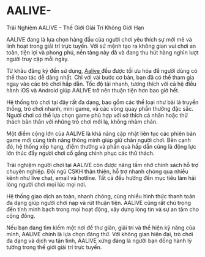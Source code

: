 # AALIVE-
Trải Nghiệm AALIVE – Thế Giới Giải Trí Không Giới Hạn

AALIVE đang là lựa chọn hàng đầu của người chơi yêu thích sự mới mẻ và linh hoạt trong giải trí trực tuyến. Với sứ mệnh tạo ra không gian vui chơi an toàn, tiện lợi và phong phú, nền tảng này đã và đang thu hút hàng nghìn lượt người truy cập mỗi ngày.

Từ khâu đăng ký đến sử dụng, <a href=https://aalive-vn.com> Aalive </a>  đều được tối ưu hóa để người dùng có thể thao tác dễ dàng nhất. Chỉ với vài bước cơ bản, bạn đã có thể tham gia ngay vào các trò chơi hấp dẫn. Tốc độ tải nhanh, tương thích với cả hệ điều hành iOS và Android giúp AALIVE trở nên thuận tiện hơn bao giờ hết.

Hệ thống trò chơi tại đây rất đa dạng, bao gồm các thể loại như bài lá truyền thống, trò chơi nhanh, mini game, và các vòng quay phần thưởng đặc sắc. Người chơi có thể lựa chọn game phù hợp với sở thích cá nhân hoặc thử thách bản thân với những trò chơi mới lạ, không nhàm chán.

Một điểm cộng lớn của AALIVE là khả năng cập nhật liên tục các phiên bản game mới cùng tính năng thông minh giúp giữ chân người chơi. Bên cạnh đó, hệ thống xếp hạng, điểm thưởng và phần quà hấp dẫn cũng là động lực lớn thúc đẩy người chơi cố gắng chinh phục các thử thách.

Trải nghiệm người chơi tại AALIVE còn được nâng tầm nhờ chính sách hỗ trợ chuyên nghiệp. Đội ngũ CSKH thân thiện, hỗ trợ nhanh chóng qua nhiều kênh như live chat, email và hotline. Tất cả đều hướng đến mục tiêu làm hài lòng người chơi mọi lúc mọi nơi.

Hệ thống giao dịch an toàn, nhanh chóng, cùng nhiều hình thức thanh toán đa dạng giúp người chơi nạp và rút thuận tiện. AALIVE cũng rất chú trọng đến tính minh bạch trong mọi hoạt động, xây dựng lòng tin và sự an tâm cho cộng đồng.

Nếu bạn đang tìm kiếm một nơi để thư giãn, giải trí và thể hiện kỹ năng của mình, AALIVE chính là lựa chọn đáng thử. Với không gian hiện đại, trò chơi đa dạng và dịch vụ tận tình, AALIVE xứng đáng là người bạn đồng hành lý tưởng trong thế giới giải trí trực tuyến.

